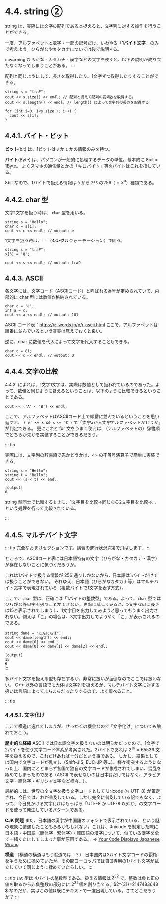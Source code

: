 # 4.4. string ②

string は、実際には文字の配列であると捉えると、文字列に対する操作を行うことができる。

一度、アルファベットと数字・一部の記号だけ、いわゆる「**1バイト文字**」のみで考えよう。ひらがなやカタカナについては後で説明する。

:::warning
ひらがな・カタカナ・漢字などの文字を使うと、以下の説明が成り立たなくなってしまうことがある。
:::

配列と同じようにして、長さを取得したり、1文字ずつ取得したりすることができる。

```cpp:line-numbers
string s = "traP";
cout << s.size() << endl; // 配列と捉えて配列の要素数を取得する。
cout << s.length() << endl; // length() によって文字列の長さを取得する

for (int i=0; i<s.size(); i++) {
  cout << s[i];
}
```

## 4.4.1. バイト・ビット

**ビット**(bit) は、1ビットは `0` か `1` かの情報のみを持つ。

**バイト**(Byte) は、パソコンが一般的に処理するデータの単位。基本的に 8bit = 1Byte。
よくスマホの通信量とかの「キロバイト」等のバイトはこれを指している。

8bit なので、1バイトで扱える情報は `0` から `255` の256（$=2^8$）種類である。

## 4.4.2. char 型

文字1文字を扱う時は、 `char` 型を用いる。

```cpp:line-numbers
string s = "Hello";
char c = s[1];
cout << c << endl; // output: e
```

1文字を扱う時は、`''` （**シングル**クォーテーション）で囲う。

```cpp:line-numbers
string s = "traP";
s[3] = 'Q';

cout << s << endl; // output: traQ
```

## 4.4.3. ASCII

各文字には、文字コード（ASCIIコード）と呼ばれる番号が定められていて、内部的に char 型には数値が格納されている。

```cpp:line-numbers
char c = 'e';
int a = c;
cout << a << endl; // output: 101
```

ASCII コード表：https://e-words.jp/p/r-ascii.html
ここで、アルファベットは順番に並んでいるという事実は覚えておくと良い。

逆に、char に数値を代入によって文字を代入することもできる。

```cpp:line-numbers
char c = 81;
cout << c << endl; // output: Q
```

## 4.4.4. 文字の比較

4.4.3. によれば、1文字1文字は、実際は数値として扱われているのであった。よって、数値と同じように扱えるということは、以下のように比較できるということである。

```cpp:line-numbers
cout << ('A' < 'B') << endl;
```

ここで、アルファベットはASCIIコード上で順番に並んでいるということを思い返すと、
`('A' <= x && x <= 'Z')` で「文字$x$が大文字アルファベットかどうか」が判定できる。
更にこれと for 文をうまく使えば、（アルファベットの）辞書順でどちらが先かを実装することができるだろう。

::: tip

実際には、文字列の辞書順で先かどうかは、`<` `>` の不等号演算子で簡単に実装できる。

```cpp:line-numbers
string s = "Hello";
string t = "Bello";
cout << (s < t) << endl;
```

```
[output]
0
```

string 型同士で比較するときに、1文字目を比較→同じなら2文字目を比較→… という処理を行って比較されている。

:::

## 4.4.5. マルチバイト文字

::: tip
完全なおまけセクションです。講習の進行状況次第で飛ばします…
:::

ところで、ASCIIコード表には日本語特有の文字（ひらがな・カタカナ・漢字）が存在しないことに気づくだろうか。

これは1バイトで扱える情報が 256 通りしかないから、日本語は1バイトだけでは扱うことができない。
それゆえ、日本語（ひらがなカタカナ等）はマルチバイト文字で表現されている（複数バイトで1文字を表す方式）。

ここで、`char` 型は、正確には「1バイトの整数型」である。よって、`char`
型ではひらがな等の字を扱うことができない。実際に試してみると、5文字なのに長さは15と表示されてしまうし、1文字目を出力してみようと思ってもうまく出力されない。例えば「こ」の場合は、3文字出力してようやく「こ」が表示されるのである。

```cpp:line-numbers
string dame = "こんにちは";
cout << dame.length() << endl;
cout << dame[0] << endl;
cout << dame[0] << dame[1] << dame[2] << endl;
```

```
[output]
15
�
こ
```

多バイト文字を扱える型も存在するが、非常に扱いが面倒なのでここでは扱わない。
C++ 以外の言語でも大体は文字列を扱えるが、マルチバイト文字に対する扱いは言語によってまちまちだったりするので、よく調べること。

::: tip

### 4.4.5.1. 文字化け

ここで横道に逸れてしまうが、せっかくの機会なので「文字化け」についても触れておこう。

**歴史的な経緯**
ASCII では日本語文字を扱えないのは明らかだったので、1文字で2バイトを使う文字コード体系が考案された。2バイトであれば
$2^{16}=65536$ 文字を扱えるので、これだけあれば十分だという事である。
しかし、結果としては国内で文字コードが乱立し（Shift-JIS, EUC-JP
等…）、様々衝突するようになった上、国内にとどまらず各国で独自の文字コードが作成されてしまい、混乱を極めてしまったのである（ASCII
で表せないのは日本語だけではなく、アラビア文字・簡体字・ギリシャ文字など様々…）。

最終的には、世界の全文字を扱う文字コードとして Unicode (≒ UTF-8)
が策定され、今日ではこれが普及している。しかし完全に普及している訳でもなく、よって、今日見かける文字化けはもっぱら「UTF-8 か
UTF-8 以外か」の文字コードを使って発生しているパターンである。

**CJK 問題**
また、日本語の漢字が中国語のフォントで表示されている、という謎の現象に遭遇したこともあるかもしれない。これは、Unicode
を制定した際に日本語・中国語（簡体字・繁体字）・韓国語の漢字について、似ている漢字を全て一緒くたにしてしまった事が原因である。 → [Your Code Displays Japanese Wrong](https://heistak.github.io/your-code-displays-japanese-wrong/)

**横道**
（横道の横道はもう獣道では…？）
日本国内は2バイト文字コードの覇権を争うために揉めていたが、その間ヨーロッパでは自国専用の1バイト文字が乱立していて同じように揉めていたらしい。
:::

::: tip
`int` 型は 4バイトの整数型である。扱える情報は $2^{32}$ で、整数は負と正の値を取るから非負整数の部分にに $2^{31}$
個を割り当てる。$2^{31}=2147483648
$ なのだが、実はこの値は既にテキストで一度出現している。さてどこだろうか？
:::

